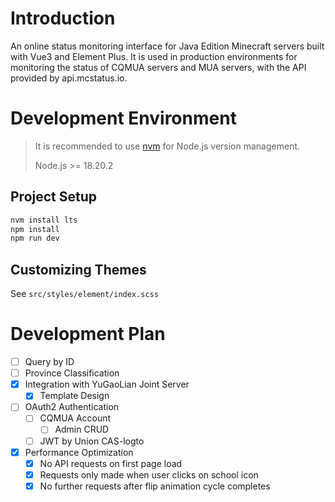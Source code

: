 # Introduction

An online status monitoring interface for Java Edition Minecraft servers built with Vue3 and Element Plus. It is used in production environments for monitoring the status of CQMUA servers and MUA servers, with the API provided by api.mcstatus.io.

# Development Environment

> It is recommended to use [nvm](https://github.com/nvm-sh/nvm) for Node.js version management.
>
> Node.js >= 18.20.2

## Project Setup

```bash
nvm install lts
npm install
npm run dev
```

## Customizing Themes

See `src/styles/element/index.scss`

# Development Plan

- [ ] Query by ID
- [ ] Province Classification
- [x] Integration with YuGaoLian Joint Server
    - [x] Template Design
- [ ] OAuth2 Authentication
    - [ ] CQMUA Account
        - [ ] Admin CRUD
    - [ ] JWT by Union CAS-logto
- [x] Performance Optimization
    - [x] No API requests on first page load
    - [x] Requests only made when user clicks on school icon
    - [x] No further requests after flip animation cycle completes